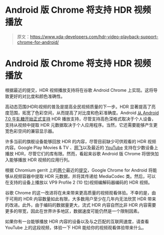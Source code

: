 # Android 版 Chrome 将支持 HDR 视频播放

> 原文：<https://www.xda-developers.com/hdr-video-playback-support-chrome-for-android/>

# Android 版 Chrome 将支持 HDR 视频播放

根据最近的提交，HDR 视频播放支持将在谷歌 Android Chrome 上实现。这将导致更好的对比度和颜色准确性。

高动态范围(HDR)视频的普及是提高全民视频质量的下一步。HDR 显著提高了亮度范围，拓宽了色彩空间，从而提高了对比度和色彩准确度。Android [从 Android 7.0 牛轧糖开始正式支持](https://source.android.com/devices/tech/display/hdr) HDR 播放支持，尽管支持高色深格式取决于个人设备，支持从视频中提取 HDR 元数据取决于个人应用程序。当然，它还需要能够产生更宽色彩空间的兼容显示器。

许多当前的旗舰设备能够回放 HDR 的内容，尽管目前缺少可供观看的 HDR 视频内容。Google Play Movies & TV 、[网飞](https://www.xda-developers.com/netflix-hdr-dolby-vision-lg-g6/)以及最近的 [YouTube](https://www.xda-developers.com/youtube-hdr-playback-support-android/) 支持在少数设备上播放 HDR，尽管它们的库有限。然而，看起来谷歌 Android 版 Chrome 将很快加入能够播放 HDR 视频的应用行列。

根据 Chromium gerrit 上的[两个](https://chromium-review.googlesource.com/c/chromium/src/+/755952)最近的[提交](https://chromium-review.googlesource.com/c/chromium/src/+/756443)，Google Chrome for Android 将能够从视频容器中提取 HDR 元数据，并将其传递给 MediaCodec 类。然后，可以在支持的设备上播放以 VP9 Profile 2 (10 位)视频编解码器编码的 HDR 视频。

谷歌 Chrome 的这一改进将在未来带来更高质量的视频观看体验。不幸的是，由于可用的 HDR 内容数量如此有限，大多数用户至少在几年内无法欣赏 HDR 带来的改进。此外，由于编码的数据量更大，流式 HDR 内容自然比非 HDR 内容需要更多的带宽，因此在世界许多地区，数据速度可能仍然是一个限制因素。

如果你有一台能够播放 HDR 内容的设备以及与之匹配的互联网速度，请查看 YouTube 上的这段视频，体验一下 HDR 能给你的视频观看体验带来什么。